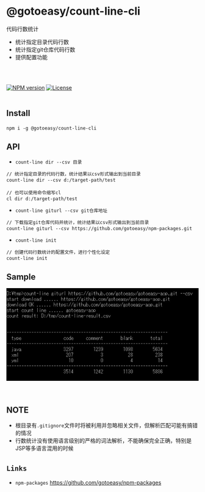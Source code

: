 # @gotoeasy/count-line-cli
代码行数统计
<br>
* 统计指定目录代码行数
* 统计指定git仓库代码行数
* 提供配置功能
<br>
<br>

[![NPM version](https://img.shields.io/npm/v/@gotoeasy/count-line-cli.svg)](https://www.npmjs.com/package/@gotoeasy/count-line-cli)
[![License](https://img.shields.io/badge/License-Apache%202-brightgreen.svg)](http://www.apache.org/licenses/LICENSE-2.0)
<br>
<br>

## Install
```
npm i -g @gotoeasy/count-line-cli
```


## API

* `count-line dir --csv 目录`
```
// 统计指定目录的代码行数，统计结果以csv形式输出到当前目录
count-line dir --csv d:/target-path/test

// 也可以使用命令缩写cl
cl dir d:/target-path/test

```

* `count-line giturl --csv git仓库地址`
```
// 下载指定git仓库代码并统计，统计结果以csv形式输出到当前目录
count-line giturl --csv https://github.com/gotoeasy/npm-packages.git
```

* `count-line init`
```
// 创建代码行数统计的配置文件，进行个性化设定
count-line init
```


## Sample
![count line](https://github.com/gotoeasy/npm-packages/blob/master/count-line-cli/img/countline.jpg)


<br>


## NOTE
* 根目录有`.gitignore`文件时将被利用并忽略相关文件，但解析匹配可能有搞错的情况
* 行数统计没有使用语言级别的严格的词法解析，不能确保完全正确，特别是JSP等多语言混用的时候


## `Links`
* `npm-packages` https://github.com/gotoeasy/npm-packages

